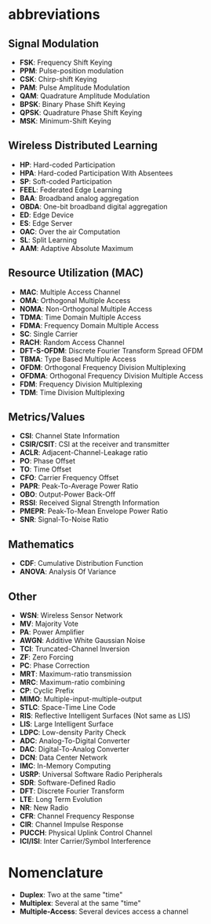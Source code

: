 # abbreviations

## Signal Modulation
* **FSK**: Frequency Shift Keying
* **PPM**: Pulse-position modulation
* **CSK**: Chirp-shift Keying
* **PAM**: Pulse Amplitude Modulation
* **QAM**: Quadrature Amplitude Modulation
* **BPSK**: Binary Phase Shift Keying
* **QPSK**: Quadrature Phase Shift Keying
* **MSK**: Minimum-Shift Keying

## Wireless Distributed Learning
* **HP**: Hard-coded Participation
* **HPA**: Hard-coded Participation With Absentees
* **SP**: Soft-coded Participation
* **FEEL**: Federated Edge Learning
* **BAA**: Broadband analog aggregation
* **OBDA**: One-bit broadband digital aggregation
* **ED**: Edge Device
* **ES**: Edge Server
* **OAC**: Over the air Computation
* **SL**: Split Learning
* **AAM**: Adaptive Absolute Maximum

## Resource Utilization (MAC)
* **MAC**: Multiple Access Channel
* **OMA**: Orthogonal Multiple Access
* **NOMA**: Non-Orthogonal Multiple Access
* **TDMA**: Time Domain Multiple Access
* **FDMA**: Frequency Domain Multiple Access
* **SC**: Single Carrier
* **RACH**: Random Access Channel
* **DFT-S-OFDM**: Discrete Fourier Transform Spread OFDM
* **TBMA**: Type Based Multiple Access
* **OFDM**: Orthogonal Frequency Division Multiplexing
* **OFDMA**: Orthogonal Frequency Division Multiple Access
* **FDM**: Frequency Division Multiplexing
* **TDM**: Time Division Multiplexing

## Metrics/Values
* **CSI**: Channel State Information
* **CSIR/CSIT**: CSI at the receiver and transmitter
* **ACLR**: Adjacent-Channel-Leakage ratio
* **PO**: Phase Offset
* **TO**: Time Offset
* **CFO**: Carrier Frequency Offset
* **PAPR**: Peak-To-Average Power Ratio
* **OBO**: Output-Power Back-Off
* **RSSI**: Received Signal Strength Information
* **PMEPR**: Peak-To-Mean Envelope Power Ratio
* **SNR**: Signal-To-Noise Ratio

## Mathematics
* **CDF**: Cumulative Distribution Function
* **ANOVA**: Analysis Of Variance

## Other
* **WSN**: Wireless Sensor Network
* **MV**: Majority Vote
* **PA**: Power Amplifier
* **AWGN**: Additive White Gaussian Noise
* **TCI**: Truncated-Channel Inversion
* **ZF**: Zero Forcing
* **PC**: Phase Correction
* **MRT**: Maximum-ratio transmission
* **MRC**: Maximum-ratio combining
* **CP**: Cyclic Prefix
* **MIMO**: Multiple-input-multiple-output
* **STLC**: Space-Time Line Code
* **RIS**: Reflective Intelligent Surfaces (Not same as LIS)
* **LIS**: Large Intelligent Surface
* **LDPC**: Low-density Parity Check
* **ADC**: Analog-To-Digital Converter
* **DAC**: Digital-To-Analog Converter
* **DCN**: Data Center Network
* **IMC**: In-Memory Computing
* **USRP**: Universal Software Radio Peripherals
* **SDR**: Software-Defined Radio
* **DFT**: Discrete Fourier Transform
* **LTE**: Long Term Evolution
* **NR**: New Radio
* **CFR**: Channel Frequency Response
* **CIR**: Channel Impulse Response
* **PUCCH**: Physical Uplink Control Channel
* **ICI/ISI**: Inter Carrier/Symbol Interference

# Nomenclature
* **Duplex**: Two at the same "time"
* **Multiplex**: Several at the same "time"
* **Multiple-Access**: Several devices access a channel
